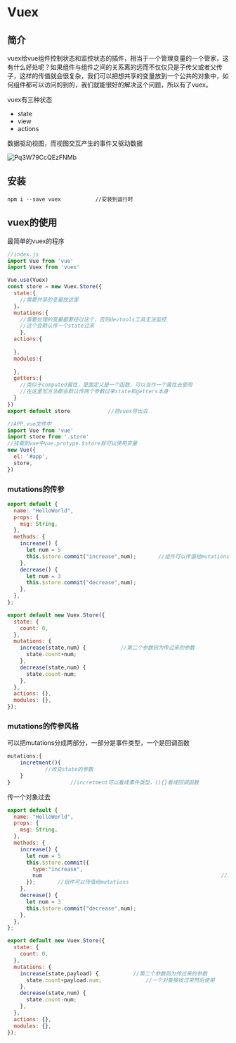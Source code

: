 # Vuex

## 简介

vuex给vue组件控制状态和监控状态的插件，相当于一个管理变量的一个管家，这有什么好处呢？如果组件与组件之间的关系离的远而不仅仅只是子传父或者父传子，这样的传值就会很复杂，我们可以把想共享的变量放到一个公共的对象中，如何组件都可以访问的到的，我们就能很好的解决这个问题，所以有了vuex。

vuex有三种状态

- state
- view
- actions

数据驱动视图，而视图交互产生的事件又驱动数据

![Pq3W79CcQEzFNMb](https://s2.loli.net/2022/01/10/Pq3W79CcQEzFNMb.png)

## 安装

```
npm i --save vuex			//安装到运行时
```

## vuex的使用

最简单的vuex的程序

```javascript
//index.js
import Vue from 'vue'
import Vuex from 'vuex'

Vue.use(Vuex)
const store = new Vuex.Store({
  state:{
    //需要共享的变量放这里
  }，
  mutations:{
  	//需要处理的变量都要经过这个，否则devtools工具无法监控
  	//这个会默认传一个state过来
	},
  actions:{
		
  },
  modules:{
    
  },
  getters:{
    //类似于computed属性，里面定义是一个函数，可以当作一个属性去使用
    //在这里写方法都会默认传两个参数过来state和getters本身
  }
})
export default store			//把vuex导出去
```

```javascript
//APP.vue文件中
import Vue from 'vue'
import store from '.store'
//挂载到vue中vue.protype.$store就可以使用变量
new Vue({
  el: '#app',
  store,
})
```

### mutations的传参

```javascript
export default {
  name: "HelloWorld",
  props: {
    msg: String,
  },
  methods: {
    increase() {
      let num = 5
      this.$store.commit("increase",num);		//组件可以传值给mutations
    },
    decrease() {
      let num = 3
      this.$store.commit("decrease",num);
    },
  },
};
```

```javascript
export default new Vuex.Store({
  state: {
    count: 0,
  },
  mutations: {
    increase(state,num) {			//第二个参数则为传过来的参数
      state.count+num;
    },
    decrease(state,num) {
      state.count-num;
    },
  },
  actions: {},
  modules: {},
});
```

### mutations的传参风格

可以把mutations分成两部分，一部分是事件类型，一个是回调函数

```javascript
mutations:{
	incretment(){
			//改变state的参数
	}
}					//incretment可以看成事件类型，(){}看成回调函数
```

传一个对象过去

```javascript
export default {
  name: "HelloWorld",
  props: {
    msg: String,
  },
  methods: {
    increase() {
      let num = 5
      this.$store.commit({
        type:"increase",
        num															//对象传值风格
      });		//组件可以传值给mutations
    },
    decrease() {
      let num = 3
      this.$store.commit("decrease",num);
    },
  },
};
```

```javascript
export default new Vuex.Store({
  state: {
    count: 0,
  },
  mutations: {
    increase(state,payload) {			//第二个参数则为传过来的参数
      state.count+payload.num;				//一个对象接收过来然后使用
    },
    decrease(state,num) {
      state.count-num;
    },
  },
  actions: {},
  modules: {},
});
```

